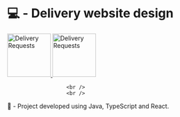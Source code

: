 # 💻 - Delivery website design

<a href="https://matheusgonzaga-sds2.netlify.app/">
  <img align=""left" alt="Delivery Requests" width="100px" src="https://user-images.githubusercontent.com/56082460/107785685-a689c480-6d2b-11eb-8303-5f02f3115918.png" />
                                                                                                                                </a>
                                                                                      
<a href="https://matheusgonzaga-sds2.netlify.app/orders">
  <img align=""left" alt="Delivery Requests" width="100px" src="https://user-images.githubusercontent.com/56082460/107785805-ccaf6480-6d2b-11eb-8908-befa9fee0a7e.png" />
                                                                                                                                </a>   
                                                                                                                                
                       <br />
                       <br />
📝 - Project developed using Java, TypeScript and React.

